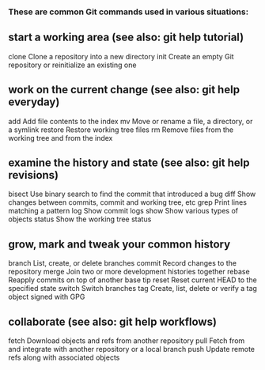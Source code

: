 ### These are common Git commands used in various situations:

## start a working area (see also: git help tutorial)

clone Clone a repository into a new directory
init Create an empty Git repository or reinitialize an existing one

## work on the current change (see also: git help everyday)

add Add file contents to the index
mv Move or rename a file, a directory, or a symlink
restore Restore working tree files
rm Remove files from the working tree and from the index

## examine the history and state (see also: git help revisions)

bisect Use binary search to find the commit that introduced a bug
diff Show changes between commits, commit and working tree, etc
grep Print lines matching a pattern
log Show commit logs
show Show various types of objects
status Show the working tree status

## grow, mark and tweak your common history

branch List, create, or delete branches
commit Record changes to the repository
merge Join two or more development histories together
rebase Reapply commits on top of another base tip
reset Reset current HEAD to the specified state
switch Switch branches
tag Create, list, delete or verify a tag object signed with GPG

## collaborate (see also: git help workflows)

fetch Download objects and refs from another repository
pull Fetch from and integrate with another repository or a local branch
push Update remote refs along with associated objects
